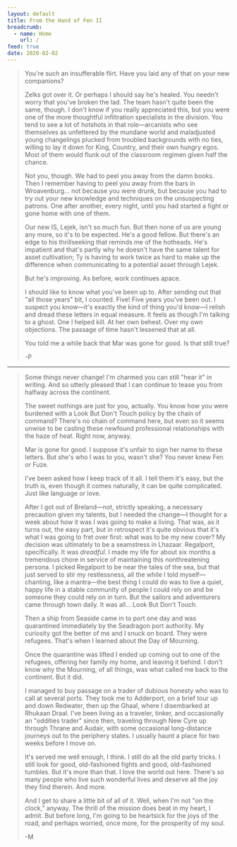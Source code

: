 ```yaml
---
layout: default
title: From the Hand of Fen II
breadcrumb:
  - name: Home
    url: /
feed: true
date: 2020-02-02
---
```

> You're such an insufferable flirt. Have you laid any of that on your new companions?
> 
> Zelks got over it. Or perhaps I should say he's healed. You needn't worry that you've broken the lad. The team hasn't quite been the same, though. I don't know if you really appreciated this, but you were one of the more thoughtful infiltration specialists in the division. You tend to see a lot of hotshots in that role—arcanists who see themselves as unfettered by the mundane world and maladjusted young changelings plucked from troubled backgrounds with no ties, willing to lay it down for King, Country, and their own hungry egos. Most of them would flunk out of the classroom regimen given half the chance.
> 
> Not you, though. We had to peel you away from the damn books. Then I remember having to peel you away from the bars in Wroavenburg... not because you were drunk, but because you had to try out your new knowledge and techniques on the unsuspecting patrons. One after another, every night, until you had started a fight or gone home with one of them.
> 
> Our new IS, Lejek, isn't so much fun. But then none of us are young any more, so it's to be expected. He's a good fellow. But there's an edge to his thrillseeking that reminds me of the hotheads. He's impatient and that's partly why he doesn't have the same talent for asset cultivation; Ty is having to work twice as hard to make up the difference when communicating to a potential asset through Lejek.
> 
> But he's improving. As before, work continues apace.
> 
> I should like to know what you've been up to. After sending out that "all those years" bit, I counted. Five! Five years you've been out. I suspect you know—it's exactly the kind of thing you'd know—I relish and dread these letters in equal measure. It feels as though I'm talking to a ghost. One I helped kill. At her own behest. Over my own objections. The passage of time hasn't lessened that at all.
> 
> You told me a while back that Mar was gone for good. Is that still true?
> 
> -P

---

> Some things never change! I'm charmed you can still "hear it" in writing. And so utterly pleased that I can continue to tease you from halfway across the continent.
> 
> The sweet nothings are just for you, actually. You know how you were burdened with a Look But Don't Touch policy by the chain of command? There's no chain of command here, but even so it seems unwise to be casting these newfound professional relationships with the haze of heat. Right now, anyway.
> 
> Mar is gone for good. I suppose it's unfair to sign her name to these letters. But she's who I was to you, wasn't she? You never knew Fen or Fuze.
> 
> I've been asked how I keep track of it all. I tell them it's easy, but the truth is, even though it comes naturally, it can be quite complicated. Just like language or love.
> 
> After I got out of Breland—not, strictly speaking, a necessary precaution given my talents, but I needed the change—I thought for a week about how it was I was going to make a living. That was, as it turns out, the easy part, but in retrospect it's quite obvious that it's what I was going to fret over first: what was to be my new cover? My decision was ultimately to be a seamstress in Lhazaar. Regalport, specifically. It was *dreadful*. I made my life for about six months a tremendous chore in service of maintaining this nonthreatening persona. I picked Regalport to be near the tales of the sea, but that just served to stir my restlessness, all the while I told myself—chanting, like a mantra—the best thing I could do was to live a quiet, happy life in a stable community of people I could rely on and be someone they could rely on in turn. But the sailors and adventurers came through town daily. It was all... Look But Don't Touch.
> 
> Then a ship from Seaside came in to port one day and was quarantined immediately by the Seadragon port authority. My curiosity got the better of me and I snuck on board. They were refugees. That's when I learned about the Day of Mourning.
> 
> Once the quarantine was lifted I ended up coming out to one of the refugees, offering her family my home, and leaving it behind. I don't know why the Mourning, of all things, was what called me back to the continent. But it did.
> 
> I managed to buy passage on a trader of dubious honesty who was to call at several ports. They took me to Adderport, on a brief tour up and down Redwater, then up the Ghaal, where I disembarked at Rhukaan Draal. I've been living as a traveler, tinker, and occasionally an "oddities trader" since then, traveling through New Cyre up through Thrane and Audair, with some occasional long-distance journeys out to the periphery states. I usually haunt a place for two weeks before I move on.
> 
> It's served me well enough, I think. I still do all the old party tricks. I still look for good, old-fashioned fights and good, old-fashioned tumbles. But it's more than that. I love the world out here. There's so many people who live such wonderful lives and deserve all the joy they find therein. And more.
> 
> And I get to share a little bit of all of it. Well, when I'm not "on the clock," anyway. The thrill of the mission does beat in my heart, I admit. But before long, I'm going to be heartsick for the joys of the road, and perhaps worried, once more, for the prosperity of my soul.
> 
> -M
